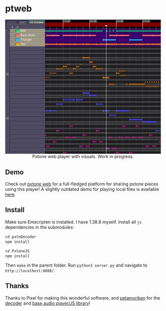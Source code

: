 # ptweb
<div align="center"> <img src="screenshot.png" alt="ptweb" style="display: block" /> </div>
<div align="center"> Pxtone web player with visuals. Work in progress.</div>

## Demo
Check out [pxtone web](https://www.ptweb.me/) for a full-fledged platform for sharing pxtone pieces using this player! A slightly outdated demo for playing local files is available [here](https://yuxshao.github.io/ptweb/).

## Install
Make sure Emscripten is installed. I have 1.38.8 myself. Install all `js` dependencies in the submodules:
```
cd pxtnDecoder
npm install
```
```
cd PxtoneJS
npm install
```
Then `make` in the parent folder. Run `python3 server.py` and navigate to `http://localhost:8080/`.

## Thanks
Thanks to Pixel for making this wonderful software, and [petamoriken](https://github.com/petamoriken) for the [decoder](https://github.com/petamoriken/PxtnDecoder) and [base audio player/JS library](https://github.com/petamoriken/PxtoneJS)!
